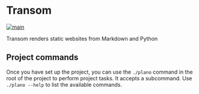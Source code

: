 # Transom

[![main](https://github.com/ssorj/transom/workflows/main/badge.svg)](https://github.com/ssorj/transom/actions?query=workflow%3Amain)

Transom renders static websites from Markdown and Python

## Project commands

Once you have set up the project, you can use the `./plano` command in
the root of the project to perform project tasks.  It accepts a
subcommand.  Use `./plano --help` to list the available commands.
